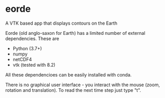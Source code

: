 # eorde

A VTK based app that displays contours on the Earth

Eorde (old anglo-saxon for Earth) has a limited number of external dependencies. These are 
 * Python (3.7+)
 * numpy 
 * netCDF4
 * vtk (tested with 8.2)

All these dependencioes can be easily installed with conda.

There is no graphical user interface - you interact with the mouse (zoom, rotation and translation). To read the next time step just type "t". 


